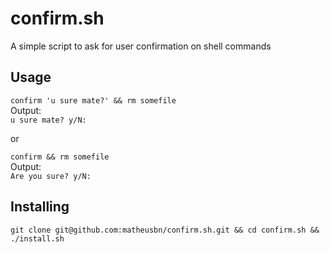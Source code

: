 # confirm.sh
A simple script to ask for user confirmation on shell commands

## Usage
`confirm 'u sure mate?' && rm somefile`  
Output:  
`u sure mate? y/N:`
  
or  

`confirm && rm somefile`  
Output:  
`Are you sure? y/N:`  

## Installing
`git clone git@github.com:matheusbn/confirm.sh.git && cd confirm.sh && ./install.sh`
